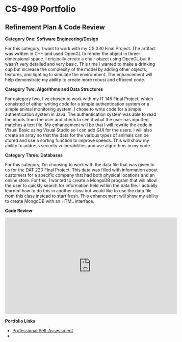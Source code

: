 # CS-499 Portfolio

## Refinement Plan & Code Review

**Category One: Software Engineering/Design**

For this category, I want to work with my CS 330 Final Project. The artifact was written in C++ and used OpenGL to render the object in three-dimensional space. I originally create a chair object using OpenGL but it wasn’t very detailed and very basic. This time I wanted to make a drinking cup but increase the complexity of the model by adding other objects, textures, and lighting to simulate the environment. The enhancement will help demonstrate my ability to create more robust and efficient code.

**Category Two: Algorithms and Data Structures**

For category two, I’ve chosen to work with my IT 145 Final Project, which consisted of either writing code for a simple authentication system or a simple animal monitoring system. I chose to write code for a simple authentication system in Java. The authentication system was able to read the inputs from the user and check to see if what the user has inputted matches a text file. My enhancement will be that I will rewrite the code in Visual Basic using Visual Studio so I can add GUI for the users. I will also create an array so that the data for the various types of animals can be stored and use a sorting function to improve speeds. This will show my ability to address security vulnerabilities and use algorithms in my code. 

**Category Three: Databases**

For this category, I’m choosing to work with the data file that was given to us for the DAT 220 Final Project. This data was filled with information about customers for a specific company that had both physical locations and an online store. For this, I wanted to create a MongoDB program that will allow the user to quickly search for information held within the data file. I actually learned how to do this in another class but would like to use the data file from this class instead to start fresh. This enhancement will show my ability to create MongoDB with an HTML interface.

**Code Review**
<div align="center">
  <iframe 
        width="560" 
        height="315" 
        src="https://www.youtube.com/embed/3RbNWAsosDY" 
        frameborder="0" 
        allow="autoplay; encrypted-media" 
        allowfullscreen="">
  </iframe>
</div>

**Portfolio Links**<br>
* [Professional Self-Assessment](https://rdiaz053.github.io/CS-499/)<br>
* 
